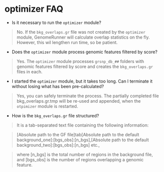 


optimizer FAQ
========================================================

* Is it necessary to run the `optimizer` module?

> No. If the `bkg_overlaps.gr` file was not created by the `optimizer` module, GenomeRunner will calculate overlap statistics on the fly. However, this wil lengthen run time, so be patient.

* Does the `optimizer` module process genomic features filtered by score?

> Yes. The `optimizer` module processes `grsnp_db_##` folders with genomic features filtered by score and creates the `bkg_overlaps.gr` files in each.

* I started the `optimizer` module, but it takes too long. Can I terminate it without losing what has been pre-calculated?

> Yes, you can safely terminate the process. The partially completed file bkg_overlaps.gr.tmp will be re-used and appended, when the `otpimizer` module is restarted.

* How is the `bkg_overlaps.gr` file structured?

> It is a tab-separated text file containing the following information:

> [Absolute path to the GF file]tab[Absolute path to the default background_one]:[bgs_obs]:[n_bgs],[Absolute path to the default background_two]:[bgs_obs]:[n_bgs] etc.,

> where [n_bgs] is the total number of regions in the background file, and [bgs_obs] is the number of regions overlapping a genomic feature.
